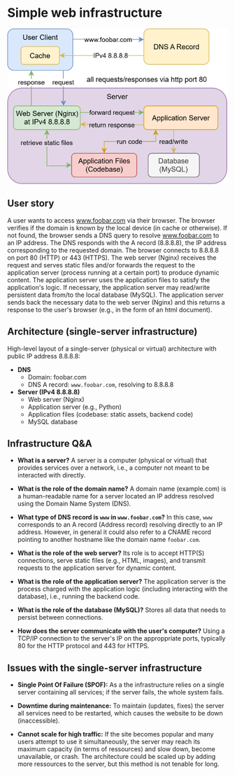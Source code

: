 # Simple web infrastructure

![Simple Web Infrastructure Diagram](./0-simple_web_stack.drawio_v5.svg)

## User story

A user wants to access www.foobar.com via their browser.
The browser verifies if the domain is known by the local device (in cache or otherwise). 
If not found, the browser sends a DNS query to resolve www.foobar.com to an IP address. 
The DNS responds with the A record (8.8.8.8), the IP address corresponding to the requested domain.
The browser connects to 8.8.8.8 on port 80 (HTTP) or 443 (HTTPS).
The web server (Nginx) receives the request and serves static files and/or forwards the request to the application server (process running at a certain port) to produce dynamic content.
The application server uses the application files to satisfy the application's logic.
If necessary, the application server may read/write persistent data from/to the local database (MySQL).
The application server sends back the necessary data to the web server (Nginx) and this returns a response to the user's browser (e.g., in the form of an html document).

## Architecture (single-server infrastructure)

High-level layout of a single-server (physical or virtual) architecture with public IP address 8.8.8.8:

- **DNS**
	- Domain: foobar.com
	- DNS A record: `www.foobar.com`, resolving to 8.8.8.8
- **Server (IPv4 8.8.8.8)**
	- Web server (Nginx)
	- Application server (e.g., Python)
	- Application files (codebase: static assets, backend code)
	- MySQL database

## Infrastructure Q&A 

- **What is a server?**
	A server is a computer (physical or virtual) that provides services over a network, i.e., a computer not meant to be interacted with directly.

- **What is the role of the domain name?**
	A domain name (example.com) is a human-readable name for a server located an IP address resolved using the Domain Name System (DNS).

- **What type of DNS record is `www` in `www.foobar.com`?**
	In this case, `www` corresponds to an A record (Address record) resolving directly to an IP address. 
	However, in general it could also refer to a CNAME record pointing to another hostname like the domain name `foobar.com`.

- **What is the role of the web server?**
	Its role is to accept HTTP(S) connections, serve static files (e.g., HTML, images), and transmit requests to the application server for dynamic content.

- **What is the role of the application server?**
	The application server is the process charged with the application logic (including interacting with the database), i.e., running the backend code.

- **What is the role of the database (MySQL)?**
	Stores all data that needs to persist between connections.

- **How does the server communicate with the user's computer?**
	Using a TCP/IP connection to the server's IP on the approppriate ports, typically 80 for the HTTP protocol and 443 for HTTPS.

## Issues with the single-server infrastructure

- **Single Point Of Failure (SPOF):**
	As a the infrastructure relies on a single server containing all services; if the server fails, the whole system fails.

- **Downtime during maintenance:**
	To maintain (updates, fixes) the server all services need to be restarted, which causes the website to be down (inaccessible).

- **Cannot scale for high traffic:**
	If the site becomes popular and many users attempt to use it simultaneously, the server may reach its maximum capacity (in terms of ressources) and slow down, become unavailable, or crash.
	The architecture could be scaled up by adding more ressources to the server, but this method is not tenable for long.
